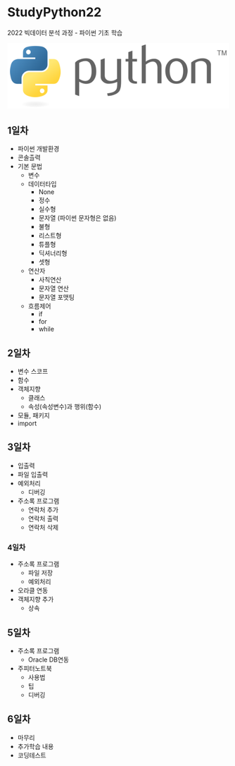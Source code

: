 # StudyPython22
2022 빅데이터 분석 과정 - 파이썬 기초 학습


![파이썬](python_logo.png)
<!-- 
<img src='python_logo.png' />  
-->

## 1일차
- 파이썬 개발환경
- 콘솔츨력
- 기본 문법
    - 변수
    - 데이터타입
        - None
        - 정수
        - 실수형
        - 문자열 (파이썬 문자형은 없음)
        - 불형
        - 리스트형
        - 튜플형
        - 딕셔너리형
        - 셋형
    - 연산자
        - 사칙연산
        - 문자열 연산
        - 문자열 포맷팅
    - 흐름제어
        - if
        - for
        - while

## 2일차
- 변수 스코프
- 함수 
- 객체지향
    - 클래스
    - 속성(속성변수)과 행위(함수)
- 모듈, 패키지
- import

## 3일차
- 입출력
- 파일 입출력
- 예외처리
    - 디버깅
- 주소록 프로그램
    - 연락처 추가
    - 연락처 출력
    - 연락처 삭제

### 4일차
- 주소록 프로그램
    - 파일 저장
    - 예외처리
- 오라클 연동
- 객체지향 추가
    - 상속

## 5일차
- 주소록 프로그램
    - Oracle DB연동
- 주피터노트북
    - 사용법
    - 팁
    - 디버깅

## 6일차
- 마무리
- 추가학습 내용
- 코딩테스트